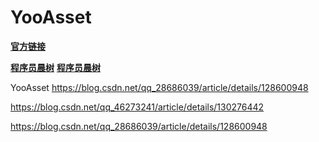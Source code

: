 # YooAsset

**[官方链接](<https://www.yooasset.com/>)**

**[程序员晨树](<https://www.douyin.com/user/MS4wLjABAAAAScyEz7IpGakjDY3ONrS_iD3eiThSIYTgIEwYEhVjBP8>)**
**[程序员晨树](<https://www.bilibili.com/video/BV1do4y1v7Pb>)**

YooAsset https://blog.csdn.net/qq_28686039/article/details/128600948

<https://blog.csdn.net/qq_46273241/article/details/130276442>

<https://blog.csdn.net/qq_28686039/article/details/128600948>
